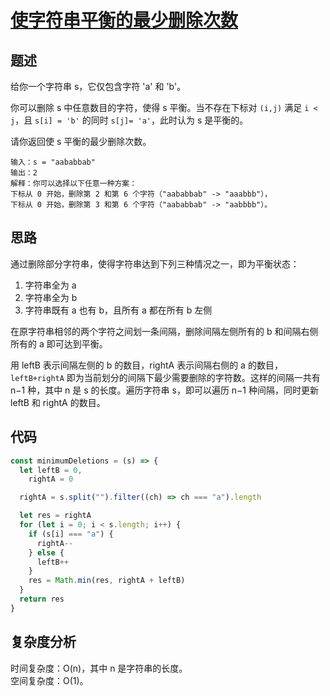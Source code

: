 # [使字符串平衡的最少删除次数](https://leetcode.cn/problems/minimum-deletions-to-make-string-balanced/)

## 题述

给你一个字符串 s，它仅包含字符 'a' 和 'b'​​​​。

你可以删除 s 中任意数目的字符，使得 s 平衡。当不存在下标对 `(i,j)` 满足 `i < j`，且 `s[i] = 'b'` 的同时 `s[j]= 'a'`，此时认为 s 是平衡的。

请你返回使 s 平衡的最少删除次数。

```
输入：s = "aababbab"
输出：2
解释：你可以选择以下任意一种方案：
下标从 0 开始，删除第 2 和第 6 个字符（"aababbab" -> "aaabbb"），
下标从 0 开始，删除第 3 和第 6 个字符（"aababbab" -> "aabbbb"）。
```

## 思路

通过删除部分字符串，使得字符串达到下列三种情况之一，即为平衡状态：

1. 字符串全为 a
2. 字符串全为 b
3. 字符串既有 a 也有 b，且所有 a 都在所有 b 左侧

在原字符串相邻的两个字符之间划一条间隔，删除间隔左侧所有的 b 和间隔右侧所有的 a 即可达到平衡。

用 leftB 表示间隔左侧的 b 的数目，rightA 表示间隔右侧的 a 的数目，`leftB+rightA` 即为当前划分的间隔下最少需要删除的字符数。这样的间隔一共有 n−1 种，其中 n 是 s 的长度。遍历字符串 s，即可以遍历 n−1 种间隔，同时更新 leftB 和 rightA 的数目。

## 代码

```javascript
const minimumDeletions = (s) => {
  let leftB = 0,
    rightA = 0

  rightA = s.split("").filter((ch) => ch === "a").length

  let res = rightA
  for (let i = 0; i < s.length; i++) {
    if (s[i] === "a") {
      rightA--
    } else {
      leftB++
    }
    res = Math.min(res, rightA + leftB)
  }
  return res
}
```

## 复杂度分析

时间复杂度：O(n)，其中 n 是字符串的长度。  
空间复杂度：O(1)。
